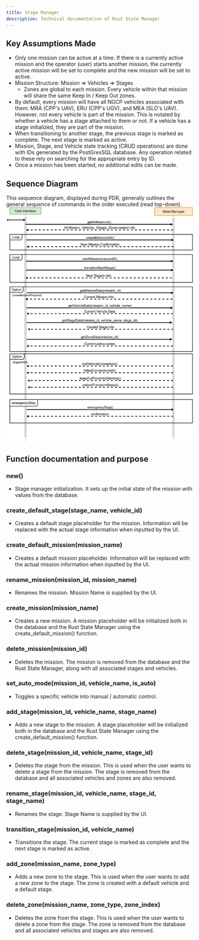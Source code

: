 ```yaml
---
title: Stage Manager
description: Technical documentation of Rust State Manager
---
```


## Key Assumptions Made
- Only one mission can be active at a time. If there is a currently active mission and the operator (user) starts another mission, the currently active mission will be set to complete and the new mission will be set to active.
- Mission Structure: Mission => Vehicles => Stages
  - Zones are global to each mission. Every vehicle within that mission will share the same Keep In / Keep Out zones.
- By default, every mission will have all NGCP vehicles associated with them: MRA (CPP's UAV), ERU (CPP's UGV), and MEA (SLO's UAV). However, not every vehicle is part of the mission. This is notated by whether a vehicle has a stage attached to them or not. If a vehicle has a stage initialized, they are part of the mission.
- When transitioning to another stage, the previous stage is marked as complete. The next stage is marked as active.
- Mission, Stage, and Vehicle state tracking (CRUD operations) are done with IDs generated by the PostGresSQL database. Any operation related to these rely on searching for the appropriate entry by ID.
- Once a mission has been started, no additional edits can be made.


## Sequence Diagram
This sequence diagram, displayed during PDR, generally outlines the general sequence of commands in the order executed (read top-down).
![UI Integration Sequence Diagram](./assets/UI-Integration-Sequence-Diagram.png)


## Function documentation and purpose

### new()
- Stage manager initialization. It sets up the initial state of the mission with values from the database.

### create_default_stage(stage_name, vehicle_id)
- Creates a default stage placeholder for the mission. Information will be replaced with the actual stage information when inputted by the UI.

### create_default_mission(mission_name)
- Creates a default mission placeholder. Information will be replaced with the actual mission information when inputted by the UI.

### rename_mission(mission_id, mission_name)
- Renames the mission. Mission Name is supplied by the UI.

### create_mission(mission_name)
- Creates a new mission. A mission placeholder will be initialized both in the database and the Rust State Manager using the create_default_mission() function.

### delete_mission(mission_id)
- Deletes the mission. The mission is removed from the database and the Rust State Manager, along with all associated stages and vehicles.

### set_auto_mode(mission_id, vehicle_name, is_auto)
- Toggles a specific vehicle into manual / automatic control.

### add_stage(mission_id, vehicle_name, stage_name)
- Adds a new stage to the mission. A stage placeholder will be initialized both in the database and the Rust State Manager using the create_default_mission() function.

### delete_stage(mission_id, vehicle_name, stage_id)
- Deletes the stage from the mission. This is used when the user wants to delete a stage from the mission. The stage is removed from the database and all associated vehicles and zones are also removed.

### rename_stage(mission_id, vehicle_name, stage_id, stage_name)
- Renames the stage. Stage Name is supplied by the UI.

### transition_stage(mission_id, vehicle_name)
- Transitions the stage. The current stage is marked as complete and the next stage is marked as active.

### add_zone(mission_name, zone_type)
- Adds a new zone to the stage. This is used when the user wants to add a new zone to the stage. The zone is created with a default vehicle and a default stage.

### delete_zone(mission_name, zone_type, zone_index)
- Deletes the zone from the stage. This is used when the user wants to delete a zone from the stage. The zone is removed from the database and all associated vehicles and stages are also removed.

